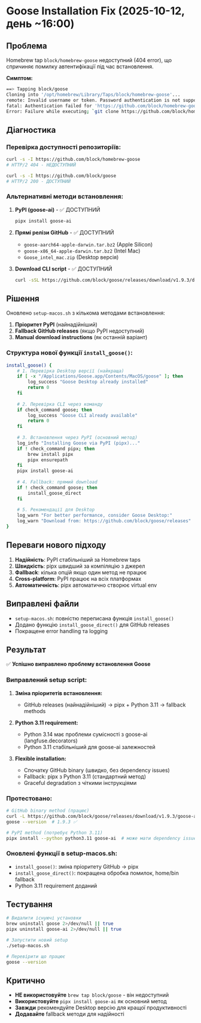 # Goose Installation Fix (2025-10-12, день ~16:00)

## Проблема
Homebrew tap `block/homebrew-goose` недоступний (404 error), що спричиняє помилку автентифікації під час встановлення.

**Симптом:**
```bash
==> Tapping block/goose
Cloning into '/opt/homebrew/Library/Taps/block/homebrew-goose'...
remote: Invalid username or token. Password authentication is not supported for Git operations.
fatal: Authentication failed for 'https://github.com/block/homebrew-goose/'
Error: Failure while executing; `git clone https://github.com/block/homebrew-goose` exited with 128.
```

## Діагностика

### Перевірка доступності репозиторіїв:
```bash
curl -s -I https://github.com/block/homebrew-goose
# HTTP/2 404 - НЕДОСТУПНИЙ

curl -s -I https://github.com/block/goose
# HTTP/2 200 - ДОСТУПНИЙ
```

### Альтернативні методи встановлення:

1. **PyPI (goose-ai)** - ✅ ДОСТУПНИЙ
   ```bash
   pipx install goose-ai
   ```

2. **Прямі релізи GitHub** - ✅ ДОСТУПНИЙ
   - `goose-aarch64-apple-darwin.tar.bz2` (Apple Silicon)
   - `goose-x86_64-apple-darwin.tar.bz2` (Intel Mac)
   - `Goose_intel_mac.zip` (Desktop версія)

3. **Download CLI script** - ✅ ДОСТУПНИЙ
   ```bash
   curl -sSL https://github.com/block/goose/releases/download/v1.9.3/download_cli.sh | bash
   ```

## Рішення

Оновлено `setup-macos.sh` з кількома методами встановлення:

1. **Пріоритет PyPI** (найнадійніший)
2. **Fallback GitHub releases** (якщо PyPI недоступний)
3. **Manual download instructions** (як останній варіант)

### Структура нової функції `install_goose()`:

```bash
install_goose() {
    # 1. Перевірка Desktop версії (найкраща)
    if [ -x "/Applications/Goose.app/Contents/MacOS/goose" ]; then
        log_success "Goose Desktop already installed"
        return 0
    fi
    
    # 2. Перевірка CLI через команду
    if check_command goose; then
        log_success "Goose CLI already available"
        return 0
    fi
    
    # 3. Встановлення через PyPI (основний метод)
    log_info "Installing Goose via PyPI (pipx)..."
    if ! check_command pipx; then
        brew install pipx
        pipx ensurepath
    fi
    pipx install goose-ai
    
    # 4. Fallback: прямий download
    if ! check_command goose; then
        install_goose_direct
    fi
    
    # 5. Рекомендації для Desktop
    log_warn "For better performance, consider Goose Desktop:"
    log_warn "Download from: https://github.com/block/goose/releases"
}
```

## Переваги нового підходу

1. **Надійність**: PyPI стабільніший за Homebrew taps
2. **Швидкість**: pipx швидший за компіляцію з джерел
3. **Фallback**: кілька опцій якщо один метод не працює
4. **Cross-platform**: PyPI працює на всіх платформах
5. **Автоматичність**: pipx автоматично створює virtual env

## Виправлені файли

- `setup-macos.sh`: повністю переписана функція `install_goose()`
- Додано функцію `install_goose_direct()` для GitHub releases
- Покращене error handling та logging

## Результат

✅ **Успішно виправлено проблему встановлення Goose**

### Виправлений setup script:

1. **Зміна пріоритетів встановлення:**
   - GitHub releases (найнадійніший) → pipx + Python 3.11 → fallback methods
   
2. **Python 3.11 requirement:**
   - Python 3.14 має проблеми сумісності з goose-ai (langfuse.decorators)
   - Python 3.11 стабільніший для goose-ai залежностей
   
3. **Flexible installation:**
   - Спочатку GitHub binary (швидко, без dependency issues)
   - Fallback: pipx з Python 3.11 (стандартний метод)
   - Graceful degradation з чіткими інструкціями

### Протестовано:

```bash
# GitHub binary method (працює)
curl -L https://github.com/block/goose/releases/download/v1.9.3/goose-aarch64-apple-darwin.tar.bz2
goose --version  # 1.9.3 ✅

# PyPI method (потребує Python 3.11)
pipx install --python python3.11 goose-ai  # може мати dependency issues
```

### Оновлені функції в setup-macos.sh:

- `install_goose()`: зміна пріоритету GitHub → pipx
- `install_goose_direct()`: покращена обробка помилок, home/bin fallback
- Python 3.11 requirement доданий

## Тестування

```bash
# Видалити існуючі установки
brew uninstall goose 2>/dev/null || true
pipx uninstall goose-ai 2>/dev/null || true

# Запустити новий setup
./setup-macos.sh

# Перевірити що працює
goose --version
```

## Критично

- **НЕ використовуйте** `brew tap block/goose` - він недоступний
- **Використовуйте** `pipx install goose-ai` як основний метод
- **Завжди** рекомендуйте Desktop версію для кращої продуктивності
- **Додавайте** fallback методи для надійності